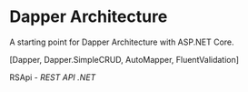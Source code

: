 # Dapper Architecture

A starting point for Dapper Architecture with ASP.NET Core.

[Dapper, Dapper.SimpleCRUD, AutoMapper, FluentValidation]

RSApi - *REST API .NET*

